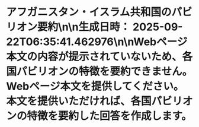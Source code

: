 # アフガニスタン・イスラム共和国のパビリオン要約\n\n**生成日時：** 2025-09-22T06:35:41.462976\n\nWebページ本文の内容が提示されていないため、各国パビリオンの特徴を要約できません。  Webページ本文を提供してください。  本文を提供いただければ、各国パビリオンの特徴を要約した回答を作成します。
